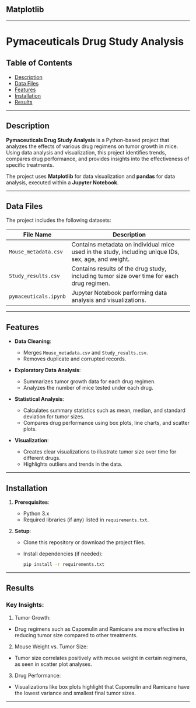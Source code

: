 ## Matplotlib
---

# Pymaceuticals Drug Study Analysis

## Table of Contents
- [Description](#description)
- [Data Files](#data-files)
- [Features](#features)
- [Installation](#installation)
- [Results](#results)

---

## Description

**Pymaceuticals Drug Study Analysis** is a Python-based project that analyzes the effects of various drug regimens on tumor growth in mice. Using data analysis and visualization, this project identifies trends, compares drug performance, and provides insights into the effectiveness of specific treatments.

The project uses **Matplotlib** for data visualization and **pandas** for data analysis, executed within a **Jupyter Notebook**.

---

## Data Files

The project includes the following datasets:

| File Name                | Description                                      |
|--------------------------|--------------------------------------------------|
| `Mouse_metadata.csv`     | Contains metadata on individual mice used in the study, including unique IDs, sex, age, and weight. |
| `Study_results.csv`      | Contains results of the drug study, including tumor size over time for each drug regimen. |
| `pymaceuticals.ipynb`    | Jupyter Notebook performing data analysis and visualizations. |

---

## Features

- **Data Cleaning**:
  - Merges `Mouse_metadata.csv` and `Study_results.csv`.
  - Removes duplicate and corrupted records.

- **Exploratory Data Analysis**:
  - Summarizes tumor growth data for each drug regimen.
  - Analyzes the number of mice tested under each drug.

- **Statistical Analysis**:
  - Calculates summary statistics such as mean, median, and standard deviation for tumor sizes.
  - Compares drug performance using box plots, line charts, and scatter plots.

- **Visualization**:
  - Creates clear visualizations to illustrate tumor size over time for different drugs.
  - Highlights outliers and trends in the data.

---

## Installation

1. **Prerequisites**:
   - Python 3.x
   - Required libraries (if any) listed in `requirements.txt`.

2. **Setup**:
   - Clone this repository or download the project files.
     
   - Install dependencies (if needed):
     ```bash
     pip install -r requirements.txt
     ```
---

## Results

### Key Insights:

1.	Tumor Growth:
   - Drug regimens such as Capomulin and Ramicane are more effective in reducing tumor size compared to other treatments.
2.	Mouse Weight vs. Tumor Size:
   - Tumor size correlates positively with mouse weight in certain regimens, as seen in scatter plot analyses.
3.	Drug Performance:
   - Visualizations like box plots highlight that Capomulin and Ramicane have the lowest variance and smallest final tumor sizes.
---

